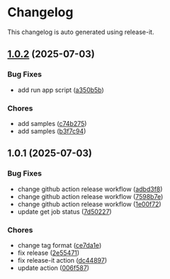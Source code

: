 # Changelog

This changelog is auto generated using release-it.


## [1.0.2](https://github.com/celluloid-camp/vision/compare/v1.0.1...v1.0.2) (2025-07-03)

### Bug Fixes

* add run app script ([a350b5b](https://github.com/celluloid-camp/vision/commit/a350b5b717ede15cfc2dbbbaf164b75d02d36882))

### Chores

* add samples ([c74b275](https://github.com/celluloid-camp/vision/commit/c74b275ef32cf1439ae9137faa08e6a054f779f5))
* add samples ([b3f7c94](https://github.com/celluloid-camp/vision/commit/b3f7c94d1e595fb1564a6009f95233c9725d215b))

## 1.0.1 (2025-07-03)

### Bug Fixes

* change github action release workflow ([adbd3f8](https://github.com/celluloid-camp/vision/commit/adbd3f8c2a3f49a0f829abf7f36746890b6638b8))
* change github action release workflow ([7598b7e](https://github.com/celluloid-camp/vision/commit/7598b7ef11a49996266a3ca077ee53d445af99e9))
* change github action release workflow ([1e00f72](https://github.com/celluloid-camp/vision/commit/1e00f7287748aa74164093b18be225e7e9b49568))
* update get job status ([7d50227](https://github.com/celluloid-camp/vision/commit/7d5022778f4c6bea70dcddb717f2e4ef73f77b1e))

### Chores

* change tag format ([ce7da1e](https://github.com/celluloid-camp/vision/commit/ce7da1e57f451d6734dd45ac969ad0cb665a596f))
* fix release ([2e55471](https://github.com/celluloid-camp/vision/commit/2e5547124a5a7a74cca2d21731b6d6b6417a3c83))
* fix release-it action ([dc44897](https://github.com/celluloid-camp/vision/commit/dc44897ecf1ec5182988d6eb47bf9ba3adb63b9e))
* update action ([006f587](https://github.com/celluloid-camp/vision/commit/006f587a5dcaee70d1124a24305a79ad5c64cdb5))
